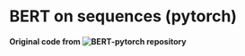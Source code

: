 # BERT on sequences (pytorch)


#### Original code from ![BERT-pytorch repository](https://github.com/codertimo/BERT-pytorch)
